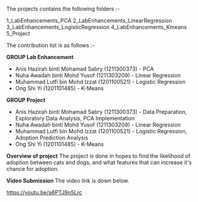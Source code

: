 The projects contains the following folders :-

1_LabEnhancements_PCA
2_LabEnhancements_LinearRegression
3_LabEnhancements_LogisticRegression
4_LabEnhancements_Kmeans
5_Project


The contribution list is as follows :-

**GROUP Lab Enhancement**
- Anis Hazirah binti Mohamad Sabry (1211300373) - PCA 
- Nuha Awadah binti Mohd Yusof (1211303209) - Linear Regression
- Muhammad Lutfi bin Mohd Izzat (1201100521) - Logistic Regression
- Ong Shi Yi (1201101485) - K-Means

**GROUP Project**
- Anis Hazirah binti Mohamad Sabry (1211300373) - Data Preparation, Exploratory Data Analysis, PCA Implementation
- Nuha Awadah binti Mohd Yusof (1211303209) - Linear Regression
- Muhammad Lutfi bin Mohd Izzat (1201100521) - Logistic Regression, Adoption Prediction Analysis
- Ong Shi Yi (1201101485) - K-Means


**Overview of project**
The project is done in hopes to find the likelihood of adoption between cats and dogs, and what features that 
can increase it's chance for adoption.



**Video Submission**
The video link is down below.

https://youtu.be/a6PTJ9n5Lrc